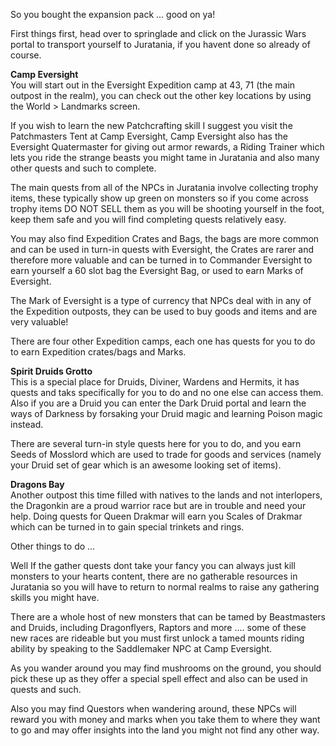 ---
---
So you bought the expansion pack ... good on ya!

First things first, head over to springlade and click on the Jurassic Wars portal to transport yourself to Juratania, if you havent done so already of course.

**Camp Eversight**  
You will start out in the Eversight Expedition camp at 43, 71 (the main outpost in the realm), you can check out the other key locations by using the World > Landmarks screen.

If you wish to learn the new Patchcrafting skill I suggest you visit the Patchmasters Tent at Camp Eversight, Camp Eversight also has the Eversight Quatermaster for giving out armor rewards, a Riding Trainer which lets you ride the strange beasts you might tame in Juratania and also many other quests and such to complete.

The main quests from all of the NPCs in Juratania involve collecting trophy items, these typically show up green on monsters so if you come across trophy items DO NOT SELL them as you will be shooting yourself in the foot, keep them safe and you will find completing quests relatively easy.

You may also find Expedition Crates and Bags, the bags are more common and can be used in turn-in quests with Eversight, the Crates are rarer and therefore more valuable and can be turned in to Commander Eversight to earn yourself a 60 slot bag the Eversight Bag, or used to earn Marks of Eversight.

The Mark of Eversight is a type of currency that NPCs deal with in any of the Expedition outposts, they can be used to buy goods and items and are very valuable!

There are four other Expedition camps, each one has quests for you to do to earn Expedition crates/bags and Marks.

**Spirit Druids Grotto**  
This is a special place for Druids, Diviner, Wardens and Hermits, it has quests and taks specifically for you to do and no one else can access them. Also if you are a Druid you can enter the Dark Druid portal and learn the ways of Darkness by forsaking your Druid magic and learning Poison magic instead.

There are several turn-in style quests here for you to do, and you earn Seeds of Mosslord which are used to trade for goods and services (namely your Druid set of gear which is an awesome looking set of items).

**Dragons Bay**  
Another outpost this time filled with natives to the lands and not interlopers, the Dragonkin are a proud warrior race but are in trouble and need your help. Doing quests for Queen Drakmar will earn you Scales of Drakmar which can be turned in to gain special trinkets and rings.

Other things to do ...

Well If the gather quests dont take your fancy you can always just kill monsters to your hearts content, there are no gatherable resources in Juratania so you will have to return to normal realms to raise any gathering skills you might have.

There are a whole host of new monsters that can be tamed by Beastmasters and Druids, including Dragonflyers, Raptors and more .... some of these new races are rideable but you must first unlock a tamed mounts riding ability by speaking to the Saddlemaker NPC at Camp Eversight.

As you wander around you may find mushrooms on the ground, you should pick these up as they offer a special spell effect and also can be used in quests and such.

Also you may find Questors when wandering around, these NPCs will reward you with money and marks when you take them to where they want to go and may offer insights into the land you might not find any other way.